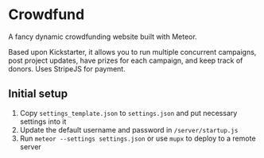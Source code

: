 # Crowdfund
A fancy dynamic crowdfunding website built with Meteor.

Based upon Kickstarter, it allows you to run multiple concurrent campaigns, post project updates, have prizes for each campaign, and keep track of donors. Uses StripeJS for payment.

## Initial setup
1. Copy `settings_template.json` to `settings.json` and put necessary settings into it
2. Update the default username and password in `/server/startup.js`
3. Run `meteor --settings settings.json` or use `mupx` to deploy to a remote server
